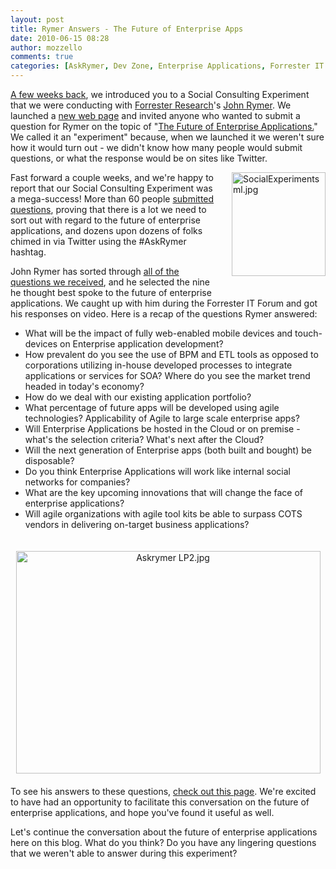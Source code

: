 ```yaml
---
layout: post
title: Rymer Answers - The Future of Enterprise Apps
date: 2010-06-15 08:28
author: mozzello
comments: true
categories: [AskRymer, Dev Zone, Enterprise Applications, Forrester IT Forum, Future of Enterprise Apps, John Rymer, Social Consulting Experiment]
---
```

<a href="https://www.outsystems.com/blog/aboutagility/2010/05/asking-forresters-rymer-future-of-enterprise-apps.html">A few weeks back</a>, we introduced you to a Social Consulting Experiment that we were conducting with <a href="http://www.forrester.com/">Forrester Research</a>'s <a href="http://www.forrester.com/rb/analyst/john_rymer">John Rymer</a>. We launched a <a href="http://www.outsystems.com/futureenterpriseapps/">new web page</a> and invited anyone who wanted to submit a question for Rymer on the topic of "<a href="http://www.outsystems.com/futureenterpriseapps/">The Future of Enterprise Applications.</a>" We called it an "experiment" because, when we launched it we weren't sure how it would turn out - we didn't know how many people would submit questions, or what the response would be on sites like Twitter.<!--more-->

<img class="mt-image-right" style="float: right; margin: 0pt 0pt 20px 20px;" alt="SocialExperimentsml.jpg" src="https://www.outsystems.com/blog/wp-content/uploads/2010/06/SocialExperimentsml2.jpg" width="150" height="166" />

Fast forward a couple weeks, and we're happy to report that our Social Consulting Experiment was a mega-success! More than 60 people <a href="http://www.outsystems.com/futureenterpriseapps/enterpriseappsquestions.aspx">submitted questions</a>, proving that there is a lot we need to sort out with regard to the future of enterprise applications, and dozens upon dozens of folks chimed in via Twitter using the #AskRymer hashtag.

John Rymer has sorted through <a href="http://www.outsystems.com/futureenterpriseapps/enterpriseappsquestions.aspx">all of the questions we received</a>, and he selected the nine he thought best spoke to the future of enterprise applications. We caught up with him during the Forrester IT Forum and got his responses on video. Here is a recap of the questions Rymer answered:
<ul style="padding-bottom:20px;">
	<li>What will be the impact of fully web-enabled mobile devices and touch-devices on Enterprise application development?</li>
	<li>How prevalent do you see the use of BPM and ETL tools as opposed to corporations utilizing in-house developed processes to integrate applications or services for SOA? Where do you see the market trend headed in today's economy?</li>
	<li>How do we deal with our existing application portfolio?</li>
	<li>What percentage of future apps will be developed using agile technologies? Applicability of Agile to large scale enterprise apps?</li>
	<li>Will Enterprise Applications be hosted in the Cloud or on premise - what's the selection criteria? What's next after the Cloud?</li>
	<li>Will the next generation of Enterprise apps (both built and bought) be disposable?</li>
	<li>Do you think Enterprise Applications will work like internal social networks for companies?</li>
	<li>What are the key upcoming innovations that will change the face of enterprise applications?</li>
	<li>Will agile organizations with agile tool kits be able to surpass COTS vendors in delivering on-target business applications?</li>
</ul>
<span class="mt-enclosure mt-enclosure-image" style="display: inline;"><img class="mt-image-center" style="text-align: center; display: block; margin: 0pt auto 20px;" alt="Askrymer LP2.jpg" src="https://www.outsystems.com/blog/wp-content/uploads/2010/06/Askrymer%20LP21.jpg" width="487" height="356" /></span>To see his answers to these questions, <a href="http://www.outsystems.com/futureenterpriseapps/">check out this page</a>. We're excited to have had an opportunity to facilitate this conversation on the future of enterprise applications, and hope you've found it useful as well.

Let's continue the conversation about the future of enterprise applications here on this blog. What do you think? Do you have any lingering questions that we weren't able to answer during this experiment?
&nbsp;
